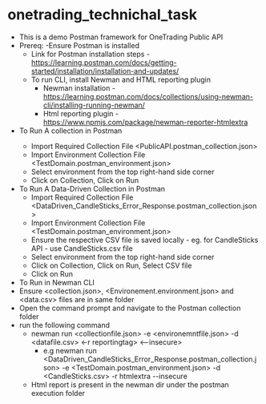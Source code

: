 # onetrading_technichal_task
- This is a demo Postman framework for OneTrading Public API
- Prereq:
  -Ensure Postman is installed
    - Link for Postman installation steps - https://learning.postman.com/docs/getting-started/installation/installation-and-updates/
  - To run CLI, install Newman and HTML reporting plugin
    - Newman installation - https://learning.postman.com/docs/collections/using-newman-cli/installing-running-newman/
    - Html reporting plugin - https://www.npmjs.com/package/newman-reporter-htmlextra
- To Run A collection <PublicAPI> in Postman
  - Import Required Collection File <PublicAPI.postman_collection.json>
  - Import Environment Collection File <TestDomain.postman_environment.json>
  - Select environment <TESTDomain> from the top right-hand side corner
  - Click on Collection, Click on Run
- To Run A Data-Driven Collection in Postman
  - Import Required Collection File <DataDriven_CandleSticks_Error_Response.postman_collection.json>
  - Import Environment Collection File <TestDomain.postman_environment.json>
  - Ensure the respective CSV file is saved locally - eg. for CandleSticks API - use CandleSticks.csv file 
  - Select environment <TESTDomain> from the top right-hand side corner
  - Click on Collection, Click on Run, Select CSV file
  - Click on Run
- To Run in Newman CLI
- Ensure <collection.json>, <Environement.environment.json> and <data.csv> files are in same folder
- Open the command prompt and navigate to the Postman collection folder
- run the following command
  - newman run <collectionfile.json> -e <environemntfile.json> -d <datafile.csv> <-r reportingtag> <--insecure>  
    - e.g newman run <DataDriven_CandleSticks_Error_Response.postman_collection.json> -e <TestDomain.postman_environment.json> -d <CandleSticks.csv> -r htmlextra --insecure
  - Html report is present in the newman dir under the postman execution folder
